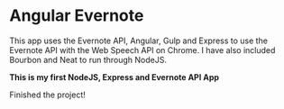 # Angular Evernote

This app uses the Evernote API, Angular, Gulp and Express to use the Evernote API with the Web Speech API on Chrome. I have also included Bourbon and Neat to run through NodeJS. 

**This is my first NodeJS, Express and Evernote API App**

Finished the project!
